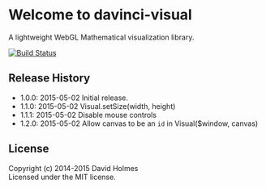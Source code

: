 # Welcome to davinci-visual

A lightweight WebGL Mathematical visualization library.

[![Build Status](https://travis-ci.org/geometryzen/davinci-visual.png)](https://travis-ci.org/geometryzen/davinci-visual)

## Release History
* 1.0.0: 2015-05-02 Initial release.
* 1.1.0: 2015-05-02 Visual.setSize(width, height)
* 1.1.1: 2015-05-02 Disable mouse controls
* 1.2.0: 2015-05-02 Allow canvas to be an `id` in Visual($window, canvas)

## License
Copyright (c) 2014-2015 David Holmes  
Licensed under the MIT license.

